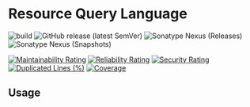 # Resource Query Language

![build](https://github.com/zero88/universal-rsql/workflows/build/badge.svg?branch=master)
![GitHub release (latest SemVer)](https://img.shields.io/github/v/release/zero88/universal-rsql?sort=semver)
![Sonatype Nexus (Releases)](https://img.shields.io/nexus/r/io.github.zero88/rql-jooq?server=https%3A%2F%2Foss.sonatype.org%2F)
![Sonatype Nexus (Snapshots)](https://img.shields.io/nexus/s/io.github.zero88/rql-jooq*?server=https%3A%2F%2Foss.sonatype.org%2F)

[![Maintainability Rating](https://sonarcloud.io/api/project_badges/measure?project=zero88_rsql&metric=sqale_rating)](https://sonarcloud.io/dashboard?id=zero88_rsql)
[![Reliability Rating](https://sonarcloud.io/api/project_badges/measure?project=zero88_rsql&metric=reliability_rating)](https://sonarcloud.io/dashboard?id=zero88_rsql)
[![Security Rating](https://sonarcloud.io/api/project_badges/measure?project=zero88_rsql&metric=security_rating)](https://sonarcloud.io/dashboard?id=zero88_rsql)
[![Duplicated Lines (%)](https://sonarcloud.io/api/project_badges/measure?project=zero88_rsql&metric=duplicated_lines_density)](https://sonarcloud.io/dashboard?id=zero88_rsql)
[![Coverage](https://sonarcloud.io/api/project_badges/measure?project=zero88_rsql&metric=coverage)](https://sonarcloud.io/dashboard?id=zero88_rsql)

## Usage
